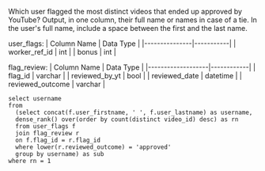 Which user flagged the most distinct videos that ended up approved by YouTube? Output, in one column, their full name or names in case of a tie. 
In the user's full name, include a space between the first and the last name.

user_flags:
| Column Name   | Data Type |
|---------------|-----------|
| worker_ref_id | int       |
| bonus         | int       |

flag_review:
| Column Name       | Data Type  |
|-------------------|------------|
| flag_id           | varchar    |
| reviewed_by_yt    | bool       |
| reviewed_date     | datetime   |
| reviewed_outcome  | varchar    |

```
select username
from
  (select concat(f.user_firstname, ' ', f.user_lastname) as username, 
  dense_rank() over(order by count(distinct video_id) desc) as rn
  from user_flags f 
  join flag_review r 
  on f.flag_id = r.flag_id
  where lower(r.reviewed_outcome) = 'approved'
  group by username) as sub
where rn = 1
```
